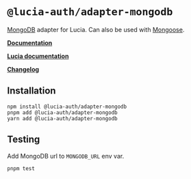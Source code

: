 # `@lucia-auth/adapter-mongodb`

[MongoDB](https://mongodb.com) adapter for Lucia. Can also be used with [Mongoose](https://github.com/Automattic/mongoose).

**[Documentation](https://v3.lucia-auth.com/database/mongodb)**

**[Lucia documentation](https://v3.lucia-auth.com)**

**[Changelog](https://github.com/pilcrowOnPaper/lucia/blob/main/packages/adapter-mongodb/CHANGELOG.md)**

## Installation

```
npm install @lucia-auth/adapter-mongodb
pnpm add @lucia-auth/adapter-mongodb
yarn add @lucia-auth/adapter-mongodb
```

## Testing

Add MongoDB url to `MONGODB_URL` env var.

```
pnpm test
```
